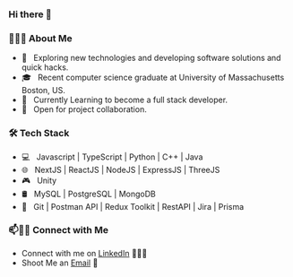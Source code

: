 ### Hi there 👋

<!--
**Mrcode3/Mrcode3** is a ✨ _special_ ✨ repository because its `README.md` (this file) appears on your GitHub profile.

-->

<h3> 👨🏻‍💻 About Me </h3>

- 🤔 &nbsp; Exploring new technologies and developing software solutions and quick hacks.
- 🎓 &nbsp; Recent computer science graduate at University of Massachusetts Boston, US.
- 🌱 &nbsp; Currently Learning to become a full stack developer.
- 👀 &nbsp; Open for project collaboration. 

<h3>🛠 Tech Stack</h3>

- 💻 &nbsp; Javascript | TypeScript | Python | C++ | Java
- 🌐 &nbsp;  NextJS | ReactJS | NodeJS | ExpressJS | ThreeJS 
- 🎮 &nbsp; Unity
- 🛢 &nbsp; MySQL | PostgreSQL | MongoDB 
- 🔧 &nbsp; Git | Postman API | Redux Toolkit | RestAPI | Jira | Prisma


### 📫🤝🏻 Connect with Me

 - Connect with me on [LinkedIn](https://www.linkedin.com/in/zechao-lin/) 👨🏻‍💻
 - Shoot Me an [Email](mailto:zechaolin@hotmail.com) 💌
